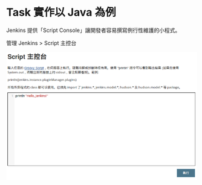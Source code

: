 # Task 實作以 Java 為例

Jenkins 提供「Script Console」讓開發者容易撰寫例行性維護的小程式。

管理 Jenkins > Script 主控台

![](images/script-console-hello.png)

